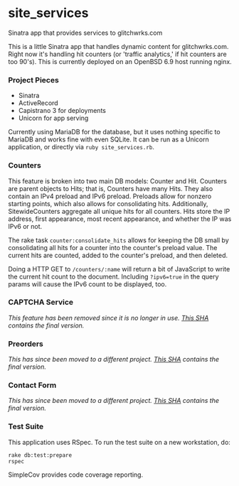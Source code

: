 # site_services
Sinatra app that provides services to glitchwrks.com

This is a little Sinatra app that handles dynamic content for glitchwrks.com. Right now it's handling hit counters (or 'traffic analytics,' if hit counters are too 90's). This is currently deployed on an OpenBSD 6.9 host running nginx.

### Project Pieces

- Sinatra
- ActiveRecord
- Capistrano 3 for deployments
- Unicorn for app serving

Currently using MariaDB for the database, but it uses nothing specific to MariaDB and works fine with even SQLite. It can be run as a Unicorn application, or directly via `ruby site_services.rb`.

### Counters

This feature is broken into two main DB models: Counter and Hit. Counters are parent objects to Hits; that is, Counters have many Hits. They also contain an IPv4 preload and IPv6 preload. Preloads allow for nonzero starting points, which also allows for consolidating hits. Additionally, SitewideCounters aggregate all unique hits for all counters. Hits store the IP address, first appearance, most recent appearance, and whether the IP was IPv6 or not.

The rake task `counter:consolidate_hits` allows for keeping the DB small by consolidating all hits for a counter into the counter's preload value. The current hits are counted, added to the counter's preload, and then deleted.

Doing a HTTP GET to `/counters/:name` will return a bit of JavaScript to write the current hit count to the document. Including `?ipv6=true` in the query params will cause the IPv6 count to be displayed, too.

### CAPTCHA Service

*This feature has been removed since it is no longer in use. [This SHA](https://github.com/chapmajs/site_services/tree/024c61351deba8b09e3c518979aa1c664420e8fb) contains the final version.*

### Preorders

*This has since been moved to a different project. [This SHA](https://github.com/chapmajs/site_services/tree/3054dc5f87e2bd73e95b2ba6d5ab6aa67731e8b0) contains the final version.*

### Contact Form

*This has since been moved to a different project. [This SHA](https://github.com/chapmajs/site_services/tree/b598178877676fe3e3d95532cc90ef9bc3e6bd19) contains the final version.*

### Test Suite

This application uses RSpec. To run the test suite on a new workstation, do:

```
rake db:test:prepare
rspec
```

SimpleCov provides code coverage reporting.
